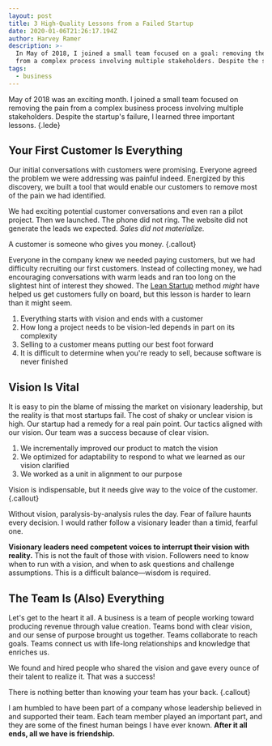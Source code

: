 ```yaml
---
layout: post
title: 3 High-Quality Lessons from a Failed Startup
date: 2020-01-06T21:26:17.194Z
author: Harvey Ramer
description: >-
  In May of 2018, I joined a small team focused on a goal: removing the pain
  from a complex process involving multiple stakeholders. Despite the startup's failure, I learned three important lessons.
tags:
  - business
---
```


May of 2018 was an exciting month. I joined a small team focused on removing the pain from a complex business process involving multiple stakeholders. Despite the startup's failure, I learned three important lessons. {.lede}

## Your First Customer Is Everything

Our initial conversations with customers were promising. Everyone agreed the problem we were addressing was painful indeed. Energized by this discovery, we built a tool that would enable our customers to remove most of the pain we had identified.

We had exciting potential customer conversations and even ran a pilot project. Then we launched. The phone did not ring. The website did not generate the leads we expected. _Sales did not materialize._

A customer is someone who gives you money. {.callout}

Everyone in the company knew we needed paying customers, but we had difficulty recruiting our first customers. Instead of collecting money, we had encouraging conversations with warm leads and ran too long on the slightest hint of interest they showed. The [Lean Startup](http://theleanstartup.com/principles) method _might_ have helped us get customers fully on board, but this lesson is harder to learn than it might seem.

1. Everything starts with vision and ends with a customer
2. How long a project needs to be vision-led depends in part on its complexity
3. Selling to a customer means putting our best foot forward
4. It is difficult to determine when you're ready to sell, because software is never finished

## Vision Is Vital

It is easy to pin the blame of missing the market on visionary leadership, but the reality is that most startups fail. The cost of shaky or unclear vision is high. Our startup had a remedy for a real pain point. Our tactics aligned with our vision. Our team was a success because of clear vision.

1. We incrementally improved our product to match the vision
2. We optimized for adaptability to respond to what we learned as our vision clarified
3. We worked as a unit in alignment to our purpose

Vision is indispensable, but it needs give way to the voice of the customer. {.callout}

Without vision, paralysis-by-analysis rules the day. Fear of failure haunts every decision. I would rather follow a visionary leader than a timid, fearful one.

**Visionary leaders need competent voices to interrupt their vision with reality.** This is not the fault of those with vision. Followers need to know when to run with a vision, and when to ask questions and challenge assumptions. This is a difficult balance—wisdom is required.

## The Team Is (Also) Everything

Let's get to the heart it all. A business is a team of people working toward producing revenue through value creation. Teams bond with clear vision, and our sense of purpose brought us together. Teams collaborate to reach goals. Teams connect us with life-long relationships and knowledge that enriches us.

We found and hired people who shared the vision and gave every ounce of their talent to realize it. That was a success!

There is nothing better than knowing your team has your back. {.callout}

I am humbled to have been part of a company whose leadership believed in and supported their team. Each team member played an important part, and they are some of the finest human beings I have ever known. **After it all ends, all we have is friendship.**
